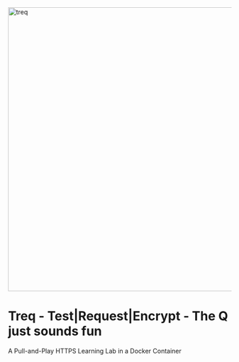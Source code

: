 
<img width="1280" height="640" alt="treq" src="https://github.com/user-attachments/assets/94e5a3c5-495a-4c91-b608-632ae02c930b" />

# Treq - Test|Request|Encrypt - The Q just sounds fun


A Pull-and-Play HTTPS Learning Lab in a Docker Container
